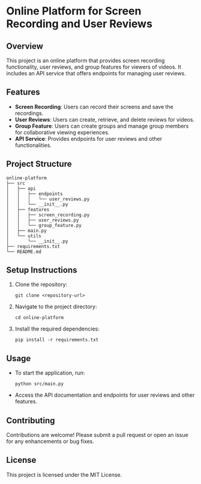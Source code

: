 # Online Platform for Screen Recording and User Reviews

## Overview
This project is an online platform that provides screen recording functionality, user reviews, and group features for viewers of videos. It includes an API service that offers endpoints for managing user reviews.

## Features
- **Screen Recording**: Users can record their screens and save the recordings.
- **User Reviews**: Users can create, retrieve, and delete reviews for videos.
- **Group Feature**: Users can create groups and manage group members for collaborative viewing experiences.
- **API Service**: Provides endpoints for user reviews and other functionalities.

## Project Structure
```
online-platform
├── src
│   ├── api
│   │   ├── endpoints
│   │   │   └── user_reviews.py
│   │   └── __init__.py
│   ├── features
│   │   ├── screen_recording.py
│   │   ├── user_reviews.py
│   │   └── group_feature.py
│   ├── main.py
│   └── utils
│       └── __init__.py
├── requirements.txt
└── README.md
```

## Setup Instructions
1. Clone the repository:
   ```
   git clone <repository-url>
   ```
2. Navigate to the project directory:
   ```
   cd online-platform
   ```
3. Install the required dependencies:
   ```
   pip install -r requirements.txt
   ```

## Usage
- To start the application, run:
  ```
  python src/main.py
  ```
- Access the API documentation and endpoints for user reviews and other features.

## Contributing
Contributions are welcome! Please submit a pull request or open an issue for any enhancements or bug fixes.

## License
This project is licensed under the MIT License.